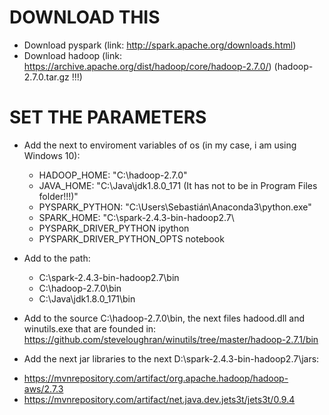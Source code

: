 # DOWNLOAD THIS
* Download pyspark (link: http://spark.apache.org/downloads.html)
* Download hadoop (link: https://archive.apache.org/dist/hadoop/core/hadoop-2.7.0/) (hadoop-2.7.0.tar.gz !!!)

# SET THE PARAMETERS
+ Add the next to enviroment variables of os (in my case, i am using Windows 10):
  - HADOOP_HOME: "C:\hadoop-2.7.0"
  - JAVA_HOME: "C:\Java\jdk1.8.0_171 (It has not to be in Program Files folder!!!)"
  - PYSPARK_PYTHON: "C:\Users\Sebastián\Anaconda3\python.exe"
  - SPARK_HOME: "C:\spark-2.4.3-bin-hadoop2.7\
  - PYSPARK_DRIVER_PYTHON ipython
  - PYSPARK_DRIVER_PYTHON_OPTS notebook
+ Add to the path:
  - C:\spark-2.4.3-bin-hadoop2.7\bin
  - C:\hadoop-2.7.0\bin
  - C:\Java\jdk1.8.0_171\bin 

+ Add to the source C:\hadoop-2.7.0\bin, the next files hadood.dll and winutils.exe that are founded in: https://github.com/steveloughran/winutils/tree/master/hadoop-2.7.1/bin
 
+ Add the next jar libraries to the next D:\spark-2.4.3-bin-hadoop2.7\jars:
 - https://mvnrepository.com/artifact/org.apache.hadoop/hadoop-aws/2.7.3
 - https://mvnrepository.com/artifact/net.java.dev.jets3t/jets3t/0.9.4
